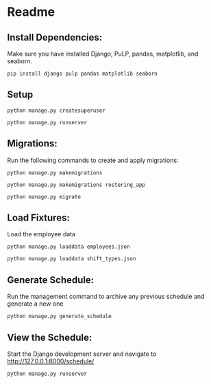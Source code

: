 # Readme
## Install Dependencies:
Make sure you have installed Django, PuLP, pandas, matplotlib, and seaborn. 

`pip install django pulp pandas matplotlib seaborn`

## Setup

`python manage.py createsuperuser`

`python manage.py runserver`

## Migrations:
Run the following commands to create and apply migrations:

`python manage.py makemigrations`

`python manage.py makemigrations rostering_app`

`python manage.py migrate`

## Load Fixtures:
Load the employee data

`python manage.py loaddata employees.json`

`python manage.py loaddata shift_types.json`

## Generate Schedule:
Run the management command to archive any previous schedule and generate a new one

`python manage.py generate_schedule`

## View the Schedule:
Start the Django development server and navigate to http://127.0.0.1:8000/schedule/

`python manage.py runserver`